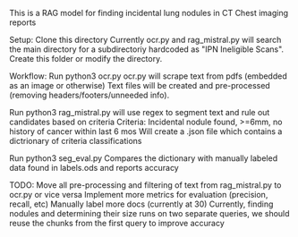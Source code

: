 This is a RAG model for finding incidental lung nodules in CT Chest imaging reports

Setup:
Clone this directory
Currently ocr.py and rag_mistral.py will search the main directory for a subdirectoriy hardcoded as "IPN Ineligible Scans". Create this folder or modify the directory.

Workflow:
  Run python3 ocr.py
    ocr.py will scrape text from pdfs (embedded as an image or otherwise)
    Text files will be created and pre-processed (removing headers/footers/unneeded info).

  Run python3 rag_mistral.py 
    will use regex to segment text and rule out candidates based on criteria
    Criteria: Incidental nodule found, >=6mm, no history of cancer within last 6 mos
    Will create a .json file which contains a dictrionary of criteria classifications

  Run python3 seg_eval.py
    Compares the dictionary with manually labeled data found in labels.ods and reports accuracy

TODO:
  Move all pre-processing and filtering of text from rag_mistral.py to ocr.py or vice versa
  Implement more metrics for evaluation (precision, recall, etc)
  Manually label more docs (currently at 30)
  Currently, finding nodules and determining their size runs on two separate queries, we should reuse the chunks from the first query to improve accuracy
